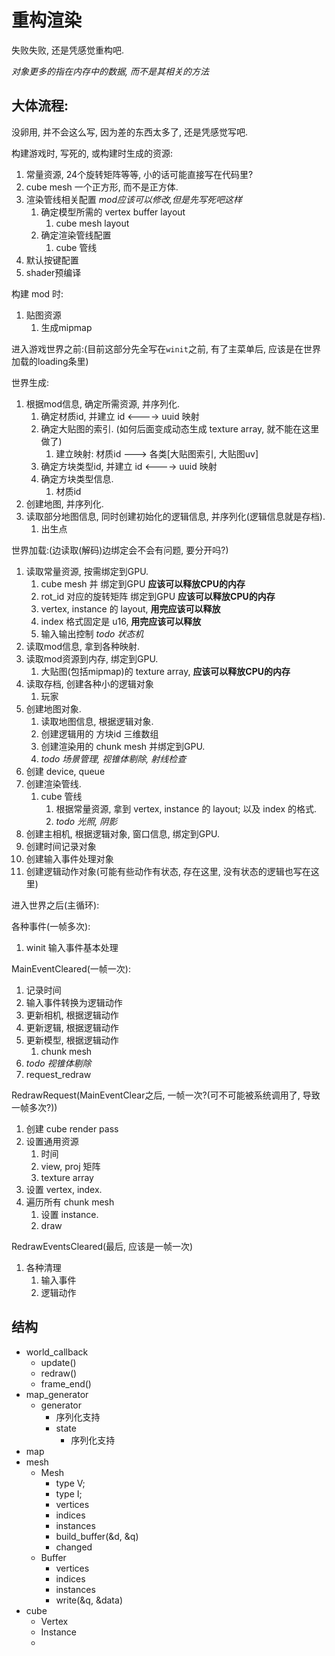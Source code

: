 # 重构渲染

失败失败, 还是凭感觉重构吧.

_对象更多的指在内存中的数据, 而不是其相关的方法_

## 大体流程:

没卵用, 并不会这么写, 因为差的东西太多了, 还是凭感觉写吧.

构建游戏时, 写死的, 或构建时生成的资源:

1. 常量资源, 24个旋转矩阵等等, 小的话可能直接写在代码里?
1. cube mesh 一个正方形, 而不是正方体.
1. 渲染管线相关配置 _mod应该可以修改,但是先写死吧这样_
	1. 确定模型所需的 vertex buffer layout
		1. cube mesh layout
	1. 确定渲染管线配置
		1. cube 管线
1. 默认按键配置
1. shader预编译

构建 mod 时:

1. 贴图资源
	1. 生成mipmap

进入游戏世界之前:(目前这部分先全写在`winit`之前, 有了主菜单后, 应该是在世界加载的loading条里)

世界生成:

1. 根据mod信息, 确定所需资源, 并序列化.
	1. 确定材质id, 并建立 id <----> uuid 映射
	1. 确定大贴图的索引. (如何后面变成动态生成 texture array, 就不能在这里做了)
		1. 建立映射: 材质id ---> 各类[大贴图索引, 大贴图uv]
	1. 确定方块类型id, 并建立 id <----> uuid 映射
	1. 确定方块类型信息.
		1. 材质id
1. 创建地图, 并序列化.
1. 读取部分地图信息, 同时创建初始化的逻辑信息, 并序列化(逻辑信息就是存档).
	1. 出生点

世界加载:(边读取(解码)边绑定会不会有问题, 要分开吗?)

1. 读取常量资源, 按需绑定到GPU.
	1. cube mesh 并 绑定到GPU **应该可以释放CPU的内存**
	1. rot_id 对应的旋转矩阵 绑定到GPU **应该可以释放CPU的内存**
	1. vertex, instance 的 layout, **用完应该可以释放**
	1. index 格式固定是 u16, **用完应该可以释放**
	1. 输入输出控制 _todo 状态机_
1. 读取mod信息, 拿到各种映射.
1. 读取mod资源到内存, 绑定到GPU.
	1. 大贴图(包括mipmap)的 texture array, **应该可以释放CPU的内存**
1. 读取存档, 创建各种小的逻辑对象
	1. 玩家
1. 创建地图对象.
	1. 读取地图信息,  根据逻辑对象.
	1. 创建逻辑用的 方块id 三维数组
	1. 创建渲染用的 chunk mesh 并绑定到GPU.
	1. _todo 场景管理, 视锥体剔除, 射线检查_
1. 创建 device, queue
1. 创建渲染管线.
	1. cube 管线
		1. 根据常量资源, 拿到 vertex, instance 的 layout; 以及 index 的格式.
		1. _todo 光照, 阴影_
1. 创建主相机, 根据逻辑对象, 窗口信息, 绑定到GPU.
1. 创建时间记录对象
1. 创建输入事件处理对象
1. 创建逻辑动作对象(可能有些动作有状态, 存在这里, 没有状态的逻辑也写在这里)

进入世界之后(主循环):

各种事件(一帧多次):

1. winit 输入事件基本处理

MainEventCleared(一帧一次):

1. 记录时间
1. 输入事件转换为逻辑动作
1. 更新相机, 根据逻辑动作
1. 更新逻辑, 根据逻辑动作
1. 更新模型, 根据逻辑动作
	1. chunk mesh
1. _todo 视锥体剔除_
1. request_redraw

RedrawRequest(MainEventClear之后, 一帧一次?(可不可能被系统调用了, 导致一帧多次?))

1. 创建 cube render pass
1. 设置通用资源
	1. 时间
	1. view, proj 矩阵
	1. texture array
1. 设置 vertex, index.
1. 遍历所有 chunk mesh 
	1. 设置 instance.
	1. draw

RedrawEventsCleared(最后, 应该是一帧一次)

1. 各种清理
	1. 输入事件
	2. 逻辑动作

## 结构

- world_callback
	- update()
	- redraw()
	- frame_end()
- map_generator
	- generator
		- 序列化支持
		- state
			- 序列化支持
- map
- mesh
	- Mesh
		- type V;
		- type I;
		- vertices 
		- indices
		- instances
		- build_buffer(&d, &q)
		- changed
	- Buffer
		- vertices
		- indices
		- instances
		- write(&q, &data)
- cube
	- Vertex
	- Instance
	- 
